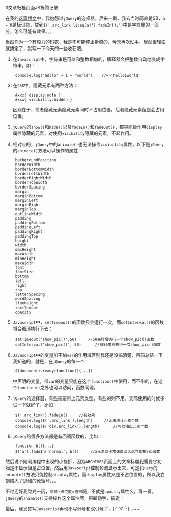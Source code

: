 #文章归档页面JS折腾记录  

在我的[这篇博文](http://tdfj.herokuapp.com/archives/2014/02*%E9%87%8D%E6%96%B0%E6%8A%98%E8%85%BEblog%E7%9A%84%E4%B8%80%E4%BA%9B%E7%A2%8E%E7%A2%8E%E5%BF%B5*20140111*Slim-Javascript-%E7%A2%8E%E7%A2%8E%E5%BF%B5)中，我抱怨过```jQuery```的选择器，后来一看，我去当时简直是SB，```a = 0```是标识符，放到```$('.arc_link li:eq(a)').fadeIn();')```中是字符串的一部分，怎么可能有效果。。。  

当然作为一个有毅力的码农，我是不可能停止折腾的，今天再次动手，居然很轻松就搞定了，就写一下今天的一些收获吧。  

1. 在```Javascript```中，字符串是可以和整数相加的，解释器会把整数自动地变成字符串，如：

		console.log('hello' + 1 + 'world')    //=>'hello1world'  
		
2. 在```CSS```中，隐藏元素有两种方法：

		#xxx{ display:note }
		#xxx{ visibility:hidden }
	
	区别在于，前者隐藏元素隐藏元素同时不占用位置，后者隐藏元素但是会占用位置。  
	
3. ```jQuery```的```show()```和```hide()```以及```fadeIn()```和```fadeOut()```，都只能操作用```display```属性隐藏的元素，对使用```visibility```隐藏的元素，不起作用。  

4. 相对应的，```jQuery```中的```animate()```也无法操作```visibility```属性，以下是```jQuery```的```animate()```方法可以操作的属性：

 		backgroundPosition
    	borderWidth
    	borderBottomWidth
    	borderLeftWidth
    	borderRightWidth
    	borderTopWidth
    	borderSpacing
    	margin
    	marginBottom
    	marginLeft
    	marginRight
    	marginTop
    	outlineWidth
    	padding
    	paddingBottom
    	paddingLeft
    	paddingRight
    	paddingTop
    	height
    	width
    	maxHeight
    	maxWidth
    	minHeight
    	maxWidth
    	font
    	fontSize
    	bottom
    	left
    	right
    	top
    	letterSpacing
    	wordSpacing
    	lineHeight
    	textIndent
    	opacity  
    										
5. ```Javascript```中，```setTimeout()```的函数只会运行一次，而```setInterval()```的函数将会循环执行下去：

		setTimeout('show_pic()',50)		//50毫秒后执行一个show_pic()函数
		setInterval('show_pic()', 50)	   //每50毫秒执行一次show_pic()函数
		
6. ```Javascript```中的变量加不加```var```的作用域区别我还是没搞清楚，目前总结一下我知道的，就是，在```jQuery```的每一个

		$(document).ready(function(){...})
		
	中声明的变量，带```var```的变量只能在这个```function()```中使用，而不带的，在这个```function()```之外也可以访问，函数同理。
	
7. ```jQuery```的选择器，有些需要带上元素类型，有些的则不用，实际使用的时候多试一下就好了，比如：  

		$('.arc_link').fadeIn()     //有效果
		console.log($('.arc_link').length)     //无法统计元素个数
		console.log($('div.arc_link').length)      //可以输出元素个数
		
8. ```jQuery```的很多方法都是有回调函数的，比如：

		function b(){...}
		$('a').fadeIn('normal', b())     //a元素以正常速度淡入后立即执行b函数
	
	
然后说个刚刚编程中出现的小挫折，因为```ARCHIVES```页面上的文章标题我需要它初始是不显示但是占位置，然后用```Javascript```控制轮流显示出来，可是```jQuery```的```animate()```方法只能控制```diaplay```属性，而```display```属性又是不占位置的，所以我立刻陷入了思维的死循环。。。  

不过还好我灵光一闪，```隐藏```+```占位置```=```透明```啊，不就是```opacity```属性么，再一看，```jQuery```的```animate()```支持操作这个属性啊，果断动手，搞定！ 

最后，我发誓写```Javascript```再也不写分号和双引号了╮(╯▽╰)╭~~
